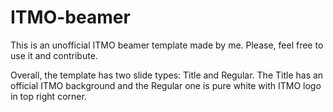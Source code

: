 # ITMO-beamer
This is an unofficial ITMO beamer template made by me. Please, feel free to use it and contribute.

Overall, the template has two slide types: Title and Regular. The Title has an official ITMO background and the Regular one is pure white with ITMO logo in top right corner.
